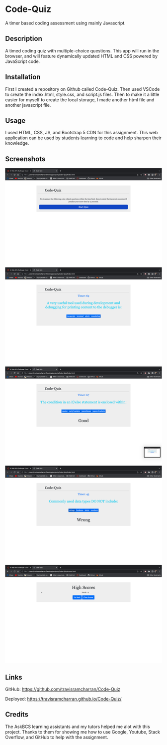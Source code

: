 # Code-Quiz
A timer based coding assessment using mainly Javascript.

## Description
 A timed coding quiz with multiple-choice questions. This app will run in the browser, and will feature dynamically updated HTML and CSS powered by JavaScript code.

 ## Installation
 First I created a repository on Github called Code-Quiz. Then used VSCode to create the index.html, style.css, and script.js files. Then to make it a little easier for myself to create the local storage, I made another html file and another javascript file.

 ## Usage
 I used HTML, CSS, JS, and Bootstrap 5 CDN for this assignment. This web application can be used by students learning to code and help sharpen their knowledge.

 ## Screenshots
 ![alt text](screenshots/Screen%20Shot%202022-06-10%20at%206.26.52%20AM.png)
 ![alt text](screenshots/Screen%20Shot%202022-06-10%20at%206.27.02%20AM.png)
 ![alt text](screenshots/Screen%20Shot%202022-06-10%20at%206.27.04%20AM.png)
 ![alt text](screenshots/Screen%20Shot%202022-06-10%20at%206.27.10%20AM.png)
 ![alt text](screenshots/Screen%20Shot%202022-06-10%20at%206.27.24%20AM.png)

 ## Links
 
 GitHub: https://github.com/travisramcharran/Code-Quiz
 
 Deployed: https://travisramcharran.github.io/Code-Quiz/

 ## Credits
 The AskBCS learning assistants and my tutors helped me alot with this project. Thanks to them for showing me how to use Google, Youtube, Stack Overflow, and GitHub to help with the assignment.
